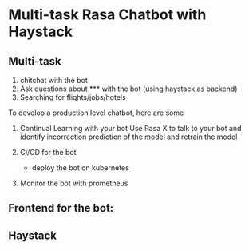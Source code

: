 # Multi-task Rasa Chatbot with Haystack

## Multi-task
1. chitchat with the bot
2. Ask questions about *** with the bot (using haystack as backend)
3. Searching for flights/jobs/hotels


To develop a production level chatbot, here are some 

1. Continual Learning with your bot
Use Rasa X to talk to your bot and identify incorrection prediction of the model and retrain the model


2. CI/CD for the bot
   - deploy the bot on kubernetes

3. Monitor the bot with prometheus 



## Frontend for the bot:


## Haystack




 
